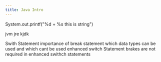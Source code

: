 ```yaml
---
title: Java Intro
---
```


System.out.printf("%d + %s this is string")

jvm jre kjdk

Swith Statement
importance of break statement 
which data types can be used and which cant be used 
enhanced switch Statement
brakes are not required in enhanced swithch statements

